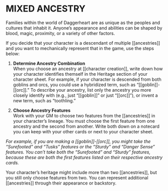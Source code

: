# MIXED ANCESTRY
Families within the world of Daggerheart are as unique as the peoples and cultures that inhabit it. Anyone’s appearance and abilities can be shaped by blood, magic, proximity, or a variety of other factors.  

If you decide that your character is a descendant of multiple [[ancestries]] and you want to mechanically represent that in the game, use the steps below:  

1. **Determine Ancestry Combination**  
   When you choose an ancestry at [[character creation]], write down how your character identifies themself in the Heritage section of your character sheet. For example, if your character is descended from both goblins and orcs, you could use a hybridized term, such as “[[goblin]]-[[orc]].” To describe your ancestry, list only the ancestry you more closely identify with (e.g., just “[[goblin]]” or just “[[orc]]”), or invent a new term, such as “toothling.”  

2. **Choose Ancestry Features**  
   Work with your GM to choose two features from the [[ancestries]] in your character’s lineage. You must choose the first feature from one ancestry and the second from another. Write both down on a notecard you can keep with your other cards or next to your character sheet.  

*For example, if you are making a [[goblin]]-[[orc]], you might take the “Surefooted” and “Tusks” features or the “Sturdy” and “Danger Sense” features. You can’t take both the “Surefooted” and “Sturdy” features, because these are both the first features listed on their respective ancestry cards.*  

Your character’s heritage might include more than two [[ancestries]], but you still only choose features from two. You can represent additional [[ancestries]] through their appearance or backstory.  
